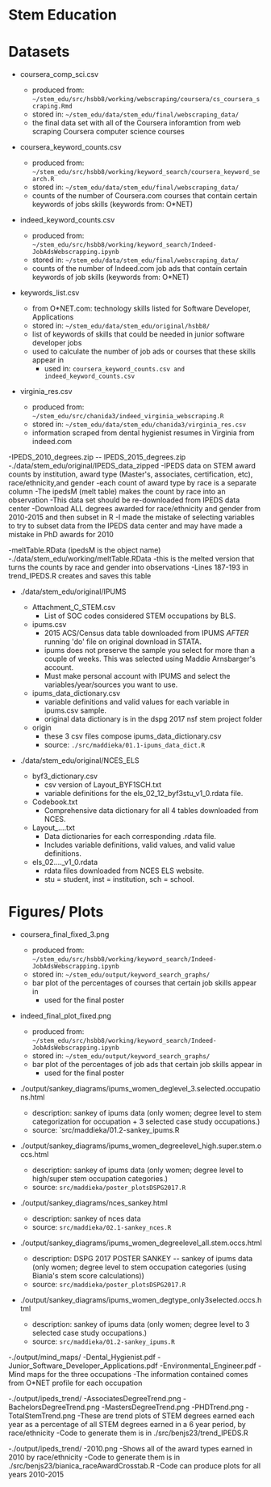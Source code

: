 # Stem Education

# Datasets
- coursera_comp_sci.csv 
  - produced from: `~/stem_edu/src/hsbb8/working/webscraping/coursera/cs_coursera_scraping.Rmd`
  - stored in: `~/stem_edu/data/stem_edu/final/webscraping_data/`
  - the final data set with all of the Coursera inforamtion from web scraping Coursera computer science courses
  
- coursera_keyword_counts.csv
  - produced from: `~/stem_edu/src/hsbb8/working/keyword_search/coursera_keyword_search.R`
  - stored in: `~/stem_edu/data/stem_edu/final/webscraping_data/`
  - counts of the number of Coursera.com courses that contain certain keywords of jobs skills (keywords from: O*NET)

- indeed_keyword_counts.csv
  - produced from: `~/stem_edu/src/hsbb8/working/keyword_search/Indeed-JobAdsWebscrapping.ipynb`
  - stored in: `~/stem_edu/data/stem_edu/final/webscraping_data/`
  - counts of the number of Indeed.com job ads that contain certain keywords of job skills (keywords from: O*NET)
  
- keywords_list.csv
  - from O*NET.com: technology skills listed for Software Developer, Applications
  - stored in: `~/stem_edu/data/stem_edu/original/hsbb8/`
  - list of keywords of skills that could be needed in junior software developer jobs
  - used to calculate the number of job ads or courses that these skills appear in 
    - used in: `coursera_keyword_counts.csv and indeed_keyword_counts.csv`
  
- virginia_res.csv
  - produced from: `~/stem_edu/src/chanida3/indeed_virginia_webscraping.R`
  - stored in: `~/stem_edu/data/stem_edu/chanida3/virginia_res.csv`
  - information scraped from dental hygienist resumes in Virginia from indeed.com
  
-IPEDS_2010_degrees.zip -- IPEDS_2015_degrees.zip
    -./data/stem_edu/original/IPEDS_data_zipped
    -IPEDS data on STEM award counts by institution, award type (Master's, associates, certification, etc), race/ethnicity,and gender
    -each count of award type by race is a separate column
    -The ipedsM (melt table) makes the count by race into an observation
    -This data set should be re-downloaded from IPEDS data center
        -Download ALL degrees awarded for race/ethnicity and gender from 2010-2015 and then subset in R
        -I made the mistake of selecting variables to try to subset data from the IPEDS data center and may have made a mistake in PhD awards for 2010

-meltTable.RData (ipedsM is the object name)
    -./data/stem_edu/working/meltTable.RData
    -this is the melted version that turns the counts by race and gender into observations
    -Lines 187-193 in trend_IPEDS.R creates and saves this table
    
- ./data/stem_edu/original/IPUMS
  - Attachment_C_STEM.csv
      - List of SOC codes considered STEM occupations by BLS.
  - ipums.csv
      - 2015 ACS/Census data table downloaded from IPUMS *AFTER* running 'do' file on original download in STATA.
      - ipums does not preserve the sample you select for more than a couple of weeks. This was selected using Maddie Arnsbarger's account.
      - Must make personal account with IPUMS and select the variables/year/sources you want to use.
  - ipums_data_dictionary.csv
      - variable definitions and valid values for each variable in ipums.csv sample.
      - original data dictionary is in the dspg 2017 nsf stem project folder
  - origin
      - these 3 csv files compose ipums_data_dictionary.csv
      - source: `./src/maddieka/01.1-ipums_data_dict.R`
      
- ./data/stem_edu/original/NCES_ELS
  - byf3_dictionary.csv
      - csv version of Layout_BYF1SCH.txt
      - variable definitions for the els_02_12_byf3stu_v1_0.rdata file.
  - Codebook.txt
      - Comprehensive data dictionary for all 4 tables downloaded from NCES.
  - Layout_....txt
      - Data dictionaries for each corresponding .rdata file.
      - Includes variable definitions, valid values, and valid value definitions.
  - els_02...._v1_0.rdata
      - rdata files downloaded from NCES ELS website.
      - stu = student, inst = institution, sch = school.

# Figures/ Plots

- coursera_final_fixed_3.png
  - produced from: `~/stem_edu/src/hsbb8/working/keyword_search/Indeed-JobAdsWebscrapping.ipynb`
  - stored in: `~/stem_edu/output/keyword_search_graphs/`
  - bar plot of the percentages of courses that certain job skills appear in
    - used for the final poster
  
- indeed_final_plot_fixed.png
  - produced from: `~/stem_edu/src/hsbb8/working/keyword_search/Indeed-JobAdsWebscrapping.ipynb`
  - stored in: `~/stem_edu/output/keyword_search_graphs/`
  - bar plot of the percentages of job ads that certain job skills appear in
    - used for the final poster
    
- ./output/sankey_diagrams/ipums_women_deglevel_3.selected.occupations.html
  - description: sankey of ipums data (only women; degree level to stem categorization for occupation + 3 selected case study occupations.)
  - source: `src/maddieka/01.2-sankey_ipums.R
  
- ./output/sankey_diagrams/ipums_women_degreelevel_high.super.stem.occs.html
  - description: sankey of ipums data (only women; degree level to high/super stem occupation categories.)
  - source: `src/maddieka/poster_plotsDSPG2017.R`

- ./output/sankey_diagrams/nces_sankey.html
  - description: sankey of nces data
  - source: `src/maddieka/02.1-sankey_nces.R`

- ./output/sankey_diagrams/ipums_women_degreelevel_all.stem.occs.html
  - description: DSPG 2017 POSTER SANKEY -- sankey of ipums data 
        (only women; degree level to stem occupation categories (using Biania's stem score calculations))
  - source: `src/maddieka/poster_plotsDSPG2017.R`

- ./output/sankey_diagrams/ipums_women_degtype_only3selected.occs.html
  - description: sankey of ipums data (only women; degree level to 3 selected case study occupations.)
  - source: `src/maddieka/01.2-sankey_ipums.R`
    
-./output/mind_maps/
  -Dental_Hygienist.pdf
  -Junior_Software_Developer_Applications.pdf
  -Environmental_Engineer.pdf
    -Mind maps for the three occupations
    -The information contained comes from O*NET profile for each occupation
  
-./output/ipeds_trend/
  -AssociatesDegreeTrend.png
  -BachelorsDegreeTrend.png
  -MastersDegreeTrend.png
  -PHDTrend.png
  -TotalStemTrend.png
    -These are trend plots of STEM degrees earned each year as a percentage of all STEM degrees earned in a 6 year period, by race/ethnicity
    -Code to generate them is in ./src/benjs23/trend_IPEDS.R

-./output/ipeds_trend/
  -2010.png 
    -Shows all of the award types earned in 2010 by race/ethnicity
    -Code to generate them is in ./src/benjs23/bianica_raceAwardCrosstab.R
      -Code can produce plots for all years 2010-2015
